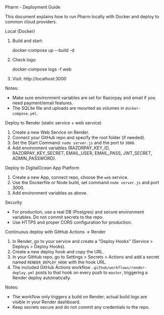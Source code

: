 Pharm - Deployment Guide

This document explains how to run Pharm locally with Docker and deploy to common cloud providers.

Local (Docker)

1. Build and start:

   docker-compose up --build -d

2. Check logs:

   docker-compose logs -f web

3. Visit: http://localhost:3000

Notes:
- Make sure environment variables are set for Razorpay and email if you need payment/email features.
- The SQLite file and uploads are mounted as volumes in `docker-compose.yml`.

Deploy to Render (static service + web service)

1. Create a new Web Service on Render.
2. Connect your GitHub repo and specify the root folder (if needed).
3. Set the Start Command: `node server.js` and the port to `3000`.
4. Add environment variables (RAZORPAY_KEY_ID, RAZORPAY_KEY_SECRET, EMAIL_USER, EMAIL_PASS, JWT_SECRET, ADMIN_PASSWORD).

Deploy to DigitalOcean App Platform

1. Create a new App, connect repo, choose the `web` service.
2. Use the Dockerfile or Node build, set command `node server.js` and port 3000.
3. Add environment variables as above.

Security

- For production, use a real DB (Postgres) and secure environment variables. Do not commit secrets to the repo.
- Use HTTPS and proper CORS configuration for production.

Continuous deploy with GitHub Actions -> Render
1. In Render, go to your service and create a "Deploy Hooks" (Service > Deploys > Deploy Hooks).
2. Create a new deploy hook and copy the URL.
3. In your GitHub repo, go to Settings > Secrets > Actions and add a secret named `RENDER_DEPLOY_HOOK` with the hook URL.
4. The included GitHub Actions workflow `.github/workflows/render-deploy.yml` posts to that hook on every push to `master`, triggering a Render deploy automatically.

Notes:
- The workflow only triggers a build on Render; actual build logs are visible in your Render dashboard.
- Keep secrets secure and do not commit any credentials to the repo.
